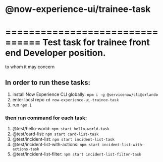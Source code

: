 # @now-experience-ui/trainee-task
================================
Test task for trainee front end Developer position.
=================================
to whom it may concern

## In order to run these tasks: 
1. install Now Experience CLI globally: `npm i -g @servicenow/cli@orlando`
2. enter locsl repo `cd now-experience-ui-trainee-task`
3. run `npm i`

### then run command for each task:
1. @test/hello-world: `npm start hello-world-task`
2. @test/card-list: `npm start card-list-task`
3. @test/incident-list: `npm start incident-list-task`
4. @test/incident-list-with-actions: `npm start incident-list-with-actions-task`
5. @test/incident-list-filter: `npm start incident-list-filter-task`
